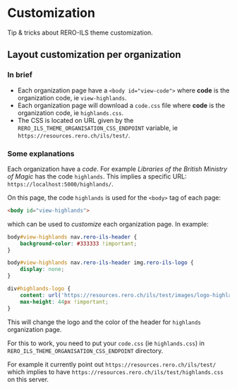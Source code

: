 # Customization

Tip & tricks about RERO-ILS theme customization.

## Layout customization per organization

### In brief

* Each organization page have a `<body id="view-code">` where **code** is the
  organization code, ie `view-highlands`.
* Each organization page will download a `code.css` file where **code** is
  the organization code, ie `highlands.css`.
* The CSS is located on URL given by the
  `RERO_ILS_THEME_ORGANISATION_CSS_ENDPOINT` variable, ie
  `https://resources.rero.ch/ils/test/`.

### Some explanations

Each organization have a *code*. For example *Libraries of the British Ministry
of Magic* has the code `highlands`. This implies a specific URL:
`https://localhost:5000/highlands/`.

On this page, the code `highlands` is used for the `<body>` tag of each
page:

```html
<body id="view-highlands">
```

which can be used to *customize* each organization page. In example:

```css
body#view-highlands nav.rero-ils-header {
    background-color: #333333 !important;
}

body#view-highlands nav.rero-ils-header img.rero-ils-logo {
    display: none;
}

div#highlands-logo {
    content: url('https://resources.rero.ch/ils/test/images/logo-highlands.png');
    max-height: 44px !important;
}
```

This will change the logo and the color of the header for `highlands`
organization page.

For this to work, you need to put your `code.css` (ie `highlands.css`) in
`RERO_ILS_THEME_ORGANISATION_CSS_ENDPOINT` directory.

For example it currently point out `https://resources.rero.ch/ils/test/` which
implies to have `https://resources.rero.ch/ils/test/highlands.css` on this
server.
